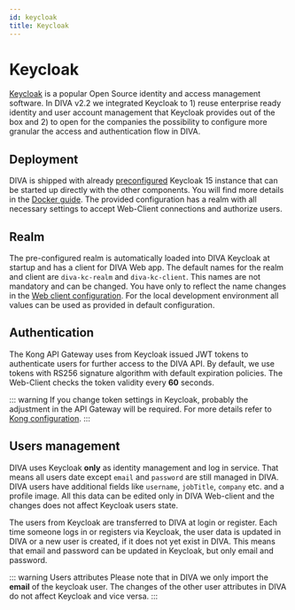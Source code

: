 ```yaml
---
id: keycloak
title: Keycloak
---
```


# Keycloak

[Keycloak](https://www.keycloak.org/) is a popular Open Source identity and access management software. In DIVA v2.2 we 
integrated Keycloak to 1) reuse enterprise ready identity and user account management that Keycloak provides out of the box and
2) to open for the companies the possibility to configure more granular the access and authentication flow in DIVA.

## Deployment

DIVA is shipped with already [preconfigured](https://github.com/FraunhoferISST/diva/blob/main/core/keycloak/default-realm.json)
Keycloak 15 instance that can be started up directly with the other components. You will
find more details in the [Docker guide](../deployment/docker.md). The provided configuration has a realm with all necessary 
settings to accept Web-Client connections and authorize users.

## Realm

The pre-configured realm is automatically loaded into DIVA Keycloak at startup and has a client for DIVA Web app.
The default names for the realm and client are `diva-kc-realm` and `diva-kc-client`. This names are not mandatory and 
can be changed. You have only to reflect the name changes in the [Web client configuration](./web-client.md#configuration).
For the local development environment all values can be used as provided in default configuration.

## Authentication

The Kong API Gateway uses from Keycloak issued JWT tokens to authenticate users for further access to the DIVA 
API. By default, we use tokens with RS256 signature algorithm with default expiration policies. The Web-Client checks the token validity every
**60** seconds.

::: warning 
If you change token settings in Keycloak, probably the adjustment in the API Gateway will be required. For more details refer
to [Kong configuration](./gateway.md).
:::

## Users management

DIVA uses Keycloak **only** as identity management and log in service. That means all users date except `email` and `password`
are still managed in DIVA. DIVA users have additional fields like `username`, `jobTitle`, `company` etc. and a profile image.
All this data can be edited only in DIVA Web-client and the changes does not affect Keycloak users state.

The users from Keycloak are transferred to DIVA at login or register. Each time someone logs in or registers via Keycloak, 
the user data is updated in DIVA or a new user is created, if it does not yet exist in DIVA. This means that email and password can 
be updated in Keycloak, but only email and password. 

::: warning Users attributes
Please note that in DIVA we only import the **email** of the keycloak user.
The changes of the other user attributes in DIVA do not affect Keycloak and vice versa.
:::



